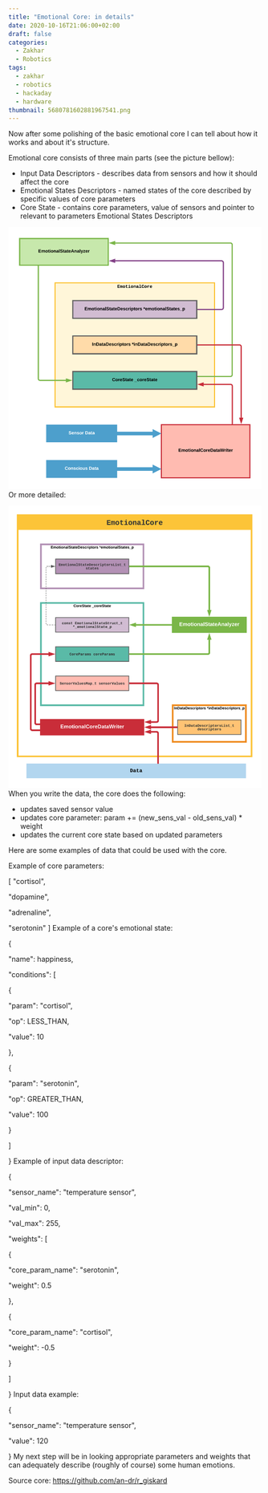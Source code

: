 ```yaml
---
title: "Emotional Core: in details"
date: 2020-10-16T21:06:00+02:00
draft: false
categories:
  - Zakhar
  - Robotics
tags:
  - zakhar
  - robotics
  - hackaday
  - hardware
thumbnail: 5680781602881967541.png
---
```


Now after some polishing of the basic emotional core I can tell about how it works and about it's structure.

Emotional core consists of three main parts (see the picture bellow):

* Input Data Descriptors - describes data from sensors and how it should affect the core
* Emotional States Descriptors - named states of the core described by specific values of core parameters
* Core State - contains core parameters, value of sensors and pointer to relevant to parameters Emotional  States Descriptors

![](5680781602881967541.png)
Or more detailed:

<!--more-->
![](6296431602882202035.png)
When you write the data, the core does the following:

- updates saved sensor value
- updates core parameter: param += (new_sens_val - old_sens_val) * weight
- updates the current core state based on updated parameters

Here are some examples of data that could be used with the core.

Example of core parameters:

[ "cortisol",

 "dopamine",

 "adrenaline",

 "serotonin" ]
Example of a core's emotional state:

{

 "name": happiness,

 "conditions": [

 {

 "param": "cortisol",

 "op": LESS_THAN,

 "value": 10

 },

 {

 "param": "serotonin",

 "op": GREATER_THAN,

 "value": 100

 }

 ]

}
Example of input data descriptor:

{

 "sensor_name": "temperature sensor",

 "val_min": 0,

 "val_max": 255,

 "weights": [

 {

 "core_param_name": "serotonin",

 "weight": 0.5

 },

 {

 "core_param_name": "cortisol",

 "weight": -0.5

 }

 ]

}
Input data example:

{

 "sensor_name": "temperature sensor",

 "value": 120

}
My next step will be in looking appropriate parameters and weights that can adequately describe (roughly of course) some human emotions.

Source core: <https://github.com/an-dr/r_giskard>
